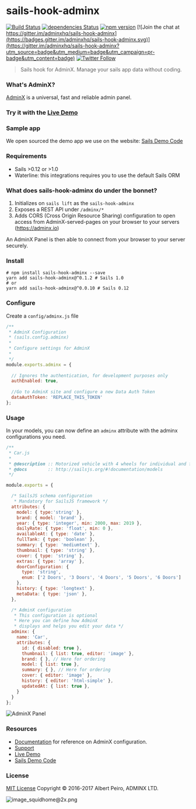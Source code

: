 # sails-hook-adminx
[![Build Status](https://travis-ci.org/adminxhq/sails-hook-adminx.svg?branch=master)](https://travis-ci.org/adminxhq/sails-hook-adminx)
[![dependencies Status](https://david-dm.org/adminxhq/sails-hook-adminx/status.svg)](https://david-dm.org/adminxhq/sails-hook-adminx)
[![npm version](https://badge.fury.io/js/sails-hook-adminx.svg)](https://badge.fury.io/js/sails-hook-adminx) 
[![Join the chat at https://gitter.im/adminxhq/sails-hook-adminx](https://badges.gitter.im/adminxhq/sails-hook-adminx.svg)](https://gitter.im/adminxhq/sails-hook-adminx?utm_source=badge&utm_medium=badge&utm_campaign=pr-badge&utm_content=badge)
[![Twitter Follow](https://img.shields.io/twitter/follow/adminxhq.svg?style=social&maxAge=3600)](https://twitter.com/adminxhq)

> Sails hook for AdminX. Manage your sails app data without coding.

### What's AdminX?
[AdminX](https://adminx.io) is a universal, fast and reliable admin panel.

### Try it with the [Live Demo](https://adminx.io/demo)

### Sample app
We open sourced the demo app we use on the website:
[Sails Demo Code](http://github.com/adminxhq/sails-demo)

### Requirements
- Sails >0.12 or >1.0
- Waterline: this integrations requires you to use the default Sails ORM

### What does sails-hook-adminx do under the bonnet?
1. Initializes on `sails lift` as the `sails-hook-adminx`
2. Exposes a REST API under `/adminx/*`
3. Adds CORS (Cross Origin Resource Sharing) configuration to open access from AdminX-served-pages on your browser to your servers (https://adminx.io)

An AdminX Panel is then able to connect from your browser to your server securely.

### Install
```console
# npm install sails-hook-adminx --save
yarn add sails-hook-adminx@^0.1.2 # Sails 1.0
# or
yarn add sails-hook-adminx@^0.0.10 # Sails 0.12
```

### Configure
Create a `config/adminx.js` file

```javascript
/**
 * AdminX Configuration
 * (sails.config.adminx)
 *
 * Configure settings for AdminX
 *
 */
module.exports.adminx = {
  
  // Ignores the authentication, for development purposes only
  authEnabled: true,
  
  //Go to AdminX site and configure a new Data Auth Token
  dataAuthToken: 'REPLACE_THIS_TOKEN'
};
```

### Usage
In your models, you can now define an `adminx` attribute with the adminx configurations you need.
```javascript
/**
 * Car.js
 *
 * @description :: Motorized vehicle with 4 wheels for individual and family transport
 * @docs        :: http://sailsjs.org/#!documentation/models
 */

module.exports = {

  /* SailsJS schema configuration
   * Mandatory for SailsJS framework */
  attributes: {
    model: { type:'string' },
    brand: { model: 'brand' },
    year: { type: 'integer', min: 2000, max: 2019 },
    dailyRate: { type: 'float', min: 0 },
    availableAt: { type: 'date' },
    fullTank: { type: 'boolean' },
    summary: { type: 'mediumtext' },
    thumbnail: { type: 'string' },
    cover: { type: 'string' },
    extras: { type: 'array' },
    doorConfiguration: {
      type: 'string',
      enum: ['2 Doors', '3 Doors', '4 Doors', '5 Doors', '6 Doors']
    },
    history: { type: 'longtext' },
    metaData: { type: 'json' },
  },

  /* AdminX configuration
   * This configuration is optional
   * Here you can define how AdminX
   * displays and helps you edit your data */
  adminx: {
    name: 'Car',
    attributes: {
      id: { disabled: true },
      thumbnail: { list: true, editor: 'image' },
      brand: { }, // Here for ordering
      model: { list: true },
      summary: { }, // Here for ordering
      cover: { editor: 'image' },
      history: { editor: 'html-simple' },
      updatedAt: { list: true },
    }
  }
};
```

![AdminX Panel](https://adminx.io/web/images/app-animations/desktop-landscape.gif?v2)


### Resources
- [Documentation](https://adminx.io/docs) for reference on AdminX configuration.
- [Support](https://adminx.io/support)
- [Live Demo](https://adminx.io/demo)
- [Sails Demo Code](http://github.com/adminxhq/sails-demo)

### License
[MIT License](/LICENSE.md) Copyright © 2016-2017 Albert Peiro, ADMINX LTD.

![image_squidhome@2x.png](http://sailsjs.com/images/bkgd_squiddy.png)
